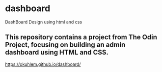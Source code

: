 # dashboard
DashBoard Design using html and css
## This repository contains a project from The Odin Project, focusing on building an admin dashboard using HTML and CSS.

https://okuhlem.github.io/dashboard/
